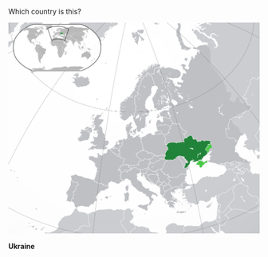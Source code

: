Which country is this?

![Map of a country](images/Europe-Ukraine_(и_не_контролируемые).png)
<!--question-->
**Ukraine**